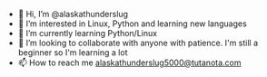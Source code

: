- 👋 Hi, I’m @alaskathunderslug
- 👀 I’m interested in Linux, Python and learning new languages
- 🌱 I’m currently learning Python/Linux
- 💞️ I’m looking to collaborate with anyone with patience. I'm still a beginner so I'm learning a lot
- 📫 How to reach me alaskathunderslug5000@tutanota.com

<!---
alaskathunderslug/alaskathunderslug is a ✨ special ✨ repository because its `README.md` (this file) appears on your GitHub profile.
You can click the Preview link to take a look at your changes.
--->
